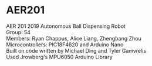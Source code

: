 # AER201
AER 201 2019 Autonomous Ball Dispensing Robot
<br>Group: 54
<br>Members: Ryan Chappus, Alice Liang, Zhengbang Zhou
<br>Microcontrollers: PIC18F4620 and Arduino Nano
<br>Built on code written by Michael Ding and Tyler Gamvrelis
<br>Used Jrowberg's MPU6050 Arduino Library
